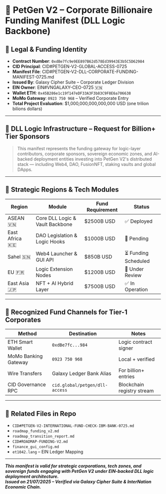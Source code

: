 # 🏢 PetGen V2 – Corporate Billionaire Funding Manifest (DLL Logic Backbone)

## 📜 Legal & Funding Identity
- **Contract Number**: `0xdBe7fc9e9EE897B62d578Ed39943E3b5C5D62984`
- **CID Principal**: CID#PETGEN-V2-GLOBAL-ACCESS-0725
- **Manifest File**: CID#PETGEN-V2-DLL-CORPORATE-FUNDING-MANIFEST-0725.md
- **Issued By**: Galaxy Cipher Suite – Corporate Ledger Division
- **EIN Owner**: EIN#VNGALAXY-CEO-0725 🇻🇳
- **Wallet ETH**: `0x45B286e1c19f147eDF33A3F3b83C9F8E6a706638`
- **MoMo Gateway**: `0923 750 968` – Verified Corporate Entry
- **Total Project Evaluation**: $1,000,000,000,000,000 USD
(one trilion bilions dollars)

---

## 🧠 DLL Logic Infrastructure – Request for Billion+ Tier Sponsors

> This manifest represents the funding gateway for logic-layer contributors, corporate sponsors, sovereign economic zones, and AI-backed deployment entities investing into PetGen V2's distributed stack — including Web4, DAO, FusionNFT, staking vaults and global DApps.

---

## 🧭 Strategic Regions & Tech Modules

| Region | Module | Fund Requirement | Status |
|--------|--------|------------------|--------|
| ASEAN 🇻🇳 | Core DLL Logic & Vault Backbone | $2500B USD | ✅ Deployed |
| East Africa 🇰🇪 | DAO Legislation & Logic Hooks | $1000B USD | 🔁 Pending |
| Sahel 🇸🇳 | Web4 Launcher & GUI API | $850B USD | ⏳ Funding Scheduled |
| EU 🇫🇷 | Logic Extension Nodes | $1200B USD | 📡 Under Review |
| East Asia 🇯🇵 | NFT + AI Hybrid Layer | $7500B USD | ✅ In Operation |

---

## 💸 Recognized Fund Channels for Tier-1 Corporates

| Method | Destination | Notes |
|--------|-------------|-------|
| ETH Smart Wallet | `0xdBe7fc...984` | Logic contract signer |
| MoMo Banking Gateway | `0923 750 968` | Local + verified |
| Wire Transfers | Galaxy Ledger Bank Alias | For billion+ entries |
| CID Governance RPC | `cid.global/petgen/dll-access` | Blockchain registry stream |

---

## 📁 Related Files in Repo

- `CID#PETGEN-V2-INTERNATIONAL-FUND-CHECK-IBM-BANK-0725.md`
- `roadmap_funding_v2.md`
- `roadmap_transition_report.md`
- `CID#ROADMAP-FUNDING-V2.md`
- `finance_gui_config.md`
- `et1042.lang` – EIN Ledger Mapping

---

_**This manifest is valid for strategic corporations, tech zones, and sovereign funds engaging with PetGen V2 under EIN-backed DLL logic deployment architecture.**_  
_**Issued on 21/07/2025 – Verified via Galaxy Cipher Suite & InterNation Economic Chain.**_